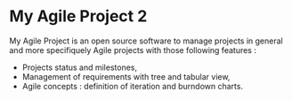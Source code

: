 My Agile Project 2
==============

My Agile Project is an open source software to manage projects in general and 
more specifiquely Agile projects with those following features :

* Projects status and milestones,
* Management of requirements with tree and tabular view,
* Agile concepts : definition of iteration and burndown charts.